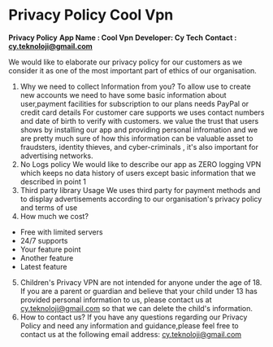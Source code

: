 # Privacy Policy Cool Vpn

**Privacy Policy**
**App Name : Cool Vpn**
**Developer: Cy Tech**
**Contact : cy.teknoloji@gmail.com**

We would like to elaborate our privacy policy for our customers as we consider it as one of the most important part of
ethics of our organisation.
1) Why we need to collect Information from you?
To allow use to create new accounts we need to have some basic information about user,payment facilities for
subscription to our plans needs PayPal or credit card details For customer care supports we uses contact numbers and
date of birth to verify with customers. we value the trust that users shows by installing our app and providing personal
infromation and we are pretty much sure of how this information can be valuable asset to fraudsters, identity thieves,
and cyber-criminals , it's also important for advertising networks.
2) No Logs policy
We would like to describe our app as ZERO logging VPN which keeps no data history of users except basic information
that we described in point 1
3) Third party library Usage
We uses third party for payment methods and to display advertisements according to our organisation's privacy policy
and terms of use
4) How much we cost?
- Free with limited servers
- 24/7 supports
- Your feature point
- Another feature
- Latest feature
5) Children's Privacy
VPN are not intended for anyone under the age of 18. If you are a parent or guardian and believe that your child under
13 has provided personal information to us, please contact us at cy.teknoloji@gmail.com so that we can delete the
child's information.
6) How to contact us?
If you have any questions regarding our Privacy Policy and need any information and guidance,please feel free to
contact us at the following email address: cy.teknoloji@gmail.com
